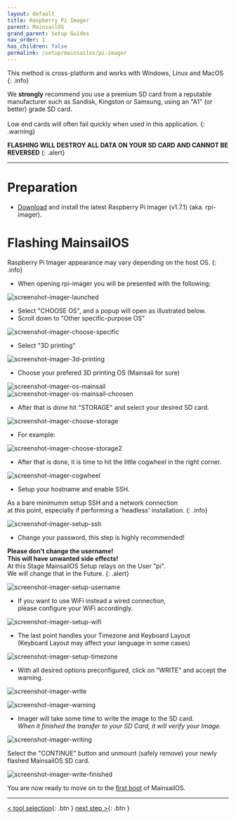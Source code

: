 ```yaml
---
layout: default
title: Raspberry Pi Imager
parent: MainsailOS
grand_parent: Setup Guides
nav_order: 1
has_children: false
permalink: /setup/mainsailos/pi-imager
---
```


This method is cross-platform and works with Windows, Linux and MacOS
{: .info}

We **strongly** recommend you use a premium SD card from a reputable manufacturer such as Sandisk, Kingston or Samsung, using an "A1" (or better) grade SD card. \
\
Low end cards will often fail quickly when used in this application.
{: .warning}

**FLASHING WILL DESTROY ALL DATA ON YOUR SD CARD AND CANNOT BE REVERSED**
{: .alert}

---

# Preparation

- [Download](https://www.raspberrypi.org/software/) and install the latest Raspberry Pi Imager (v1.7.1) (aka. rpi-imager).

# Flashing MainsailOS

Raspberry Pi Imager appearance may vary depending on the host OS.
{: .info}

- When opening rpi-imager you will be presented with the following:

![screenshot-imager-launched](img/rpi-imager-launched.png)

- Select "CHOOSE OS", and a popup will open as illustrated below.
- Scroll down to "Other specific-purpose OS"

![screenshot-imager-choose-specific](img/rpi-os-popup.png)

- Select "3D printing"

![screenshot-imager-3d-printing](img/rpi-3d-printing.png)

- Choose your prefered 3D printing OS (Mainsail for sure)

![screenshot-imager-os-mainsail](img/rpi-mainsailos.png)
![screenshot-imager-os-mainsail-choosen](img/rpi-mainsailos-choosen.png)

- After that is done hit "STORAGE" and select your desired SD card.

![screenshot-imager-choose-storage](img/rpi-choose-storage.png)

- For example:

![screenshot-imager-choose-storage2](img/rpi-choose-storage-2.png)

- After that is done, it is time to hit the little cogwheel in the right corner.

![screenshot-imager-cogwheel](img/rpi-cogwheel.png)

- Setup your hostname and enable SSH.

As a bare minimumm setup SSH and a network connection  
at this point, especially if performing a 'headless' installation.
{: .info}

![screenshot-imager-setup-ssh](img/rpi-setup-ssh.png)

- Change your password, this step is highly recommended!

**Please don't change the username!**  
**This will have unwanted side effects!**  
At this Stage MainsailOS Setup relays on the User "pi".  
We will change that in the Future.
{: .alert}

![screenshot-imager-setup-username](img/rpi-setup-username.png)

- If you want to use WiFi instead a wired connection,  
  please configure your WiFi accordingly.

![screenshot-imager-setup-wifi](img/rpi-setup-wifi.png)

- The last point handles your Timezone and Keyboard Layout  
  (Keyboard Layout may affect your language in some cases)

![screenshot-imager-setup-timezone](img/rpi-timezone.png)

- With all desired options preconfigured, click on "WRITE" and accept the warning.

![screenshot-imager-write](img/rpi-write.png)

![screenshot-imager-warning](img/rpi-warning.png)

- Imager will take some time to write the image to the SD card.  
  _When it finished the transfer to your SD Card, it will verify your Image._

![screenshot-imager-writing](img/rpi-writing.png)

Select the "CONTINUE" button and unmount (safely remove) your newly flashed MainsailOS SD card.

![screenshot-imager-write-finished](img/rpi-finished.png)

You are now ready to move on to the [first boot](first-boot) of MainsailOS.

---

[< tool selection](../mainsail-os.md){: .btn } [next step >](first-boot){: .btn }
